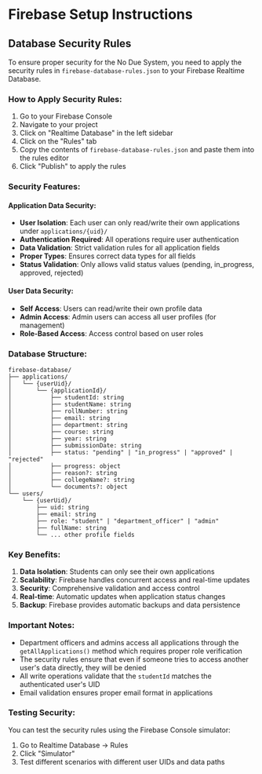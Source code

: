 # Firebase Setup Instructions

## Database Security Rules

To ensure proper security for the No Due System, you need to apply the security rules in `firebase-database-rules.json` to your Firebase Realtime Database.

### How to Apply Security Rules:

1. Go to your Firebase Console
2. Navigate to your project
3. Click on "Realtime Database" in the left sidebar
4. Click on the "Rules" tab
5. Copy the contents of `firebase-database-rules.json` and paste them into the rules editor
6. Click "Publish" to apply the rules

### Security Features:

#### Application Data Security:
- **User Isolation**: Each user can only read/write their own applications under `applications/{uid}/`
- **Authentication Required**: All operations require user authentication
- **Data Validation**: Strict validation rules for all application fields
- **Proper Types**: Ensures correct data types for all fields
- **Status Validation**: Only allows valid status values (pending, in_progress, approved, rejected)

#### User Data Security:
- **Self Access**: Users can read/write their own profile data
- **Admin Access**: Admin users can access all user profiles (for management)
- **Role-Based Access**: Access control based on user roles

### Database Structure:

```
firebase-database/
├── applications/
│   └── {userUid}/
│       └── {applicationId}/
│           ├── studentId: string
│           ├── studentName: string
│           ├── rollNumber: string
│           ├── email: string
│           ├── department: string
│           ├── course: string
│           ├── year: string
│           ├── submissionDate: string
│           ├── status: "pending" | "in_progress" | "approved" | "rejected"
│           ├── progress: object
│           ├── reason?: string
│           ├── collegeName?: string
│           └── documents?: object
└── users/
    └── {userUid}/
        ├── uid: string
        ├── email: string
        ├── role: "student" | "department_officer" | "admin"
        ├── fullName: string
        └── ... other profile fields
```

### Key Benefits:

1. **Data Isolation**: Students can only see their own applications
2. **Scalability**: Firebase handles concurrent access and real-time updates
3. **Security**: Comprehensive validation and access control
4. **Real-time**: Automatic updates when application status changes
5. **Backup**: Firebase provides automatic backups and data persistence

### Important Notes:

- Department officers and admins access all applications through the `getAllApplications()` method which requires proper role verification
- The security rules ensure that even if someone tries to access another user's data directly, they will be denied
- All write operations validate that the `studentId` matches the authenticated user's UID
- Email validation ensures proper email format in applications

### Testing Security:

You can test the security rules using the Firebase Console simulator:
1. Go to Realtime Database → Rules
2. Click "Simulator" 
3. Test different scenarios with different user UIDs and data paths
